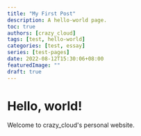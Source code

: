 ```yaml
---
title: "My First Post"
description: A hello-world page.
toc: true
authors: [crazy_cloud]
tags: [test, hello-world]
categories: [test, essay]
series: [test-pages]
date: 2022-08-12T15:30:06+08:00
featuredImage: ""
draft: true
---
```

# Hello, world!
Welcome to crazy_cloud's personal website.
